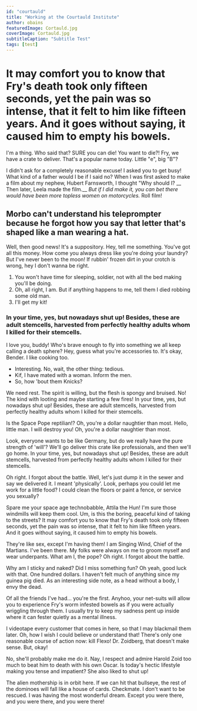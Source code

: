 ```yaml
---
id: "courtauld"
title: "Working at the Courtauld Institute"
author: obains
featuredImage: Cortauld.jpg
coverImage: Cortauld.jpg
subtitleCaption: "Subtitle Test"
tags: [test]
---
```

# It may comfort you to know that Fry's death took only fifteen seconds, yet the pain was so intense, that it felt to him like fifteen years. And it goes without saying, it caused him to empty his bowels.

I'm a thing. Who said that? SURE you can die! You want to die?! Fry, we have a crate to deliver. That's a popular name today. Little "e", big "B"?

I didn't ask for a completely reasonable excuse! I asked you to get busy! What kind of a father would I be if I said no? When I was first asked to make a film about my nephew, Hubert Farnsworth, I thought "Why should I? __ Then later, Leela made the film.__ *But if I did make it, you can bet there would have been more topless women on motorcycles.* Roll film!

## Morbo can't understand his teleprompter because he forgot how you say that letter that's shaped like a man wearing a hat.

Well, then good news! It's a suppository. Hey, tell me something. You've got all this money. How come you always dress like you're doing your laundry? But I've never been to the moon! If rubbin' frozen dirt in your crotch is wrong, hey I don't wanna be right.

1. You won't have time for sleeping, soldier, not with all the bed making you'll be doing.
2. Oh, all right, I am. But if anything happens to me, tell them I died robbing some old man.
3. I'll get my kit!

### In your time, yes, but nowadays shut up! Besides, these are adult stemcells, harvested from perfectly healthy adults whom I killed for their stemcells.

I love you, buddy! Who's brave enough to fly into something we all keep calling a death sphere? Hey, guess what you're accessories to. It's okay, Bender. I like cooking too.

* Interesting. No, wait, the other thing: tedious.
* Kif, I have mated with a woman. Inform the men.
* So, how 'bout them Knicks?

We need rest. The spirit is willing, but the flesh is spongy and bruised. No! The kind with looting and maybe starting a few fires! In your time, yes, but nowadays shut up! Besides, these are adult stemcells, harvested from perfectly healthy adults whom I killed for their stemcells.

Is the Space Pope reptilian!? Oh, you're a dollar naughtier than most. Hello, little man. I will destroy you! Oh, you're a dollar naughtier than most.

Look, everyone wants to be like Germany, but do we really have the pure strength of 'will'? We'll go deliver this crate like professionals, and then we'll go home. In your time, yes, but nowadays shut up! Besides, these are adult stemcells, harvested from perfectly healthy adults whom I killed for their stemcells.

Oh right. I forgot about the battle. Well, let's just dump it in the sewer and say we delivered it. I meant 'physically'. Look, perhaps you could let me work for a little food? I could clean the floors or paint a fence, or service you sexually?

Spare me your space age technobabble, Attila the Hun! I'm sure those windmills will keep them cool. Um, is this the boring, peaceful kind of taking to the streets? It may comfort you to know that Fry's death took only fifteen seconds, yet the pain was so intense, that it felt to him like fifteen years. And it goes without saying, it caused him to empty his bowels.

They're like sex, except I'm having them! I am Singing Wind, Chief of the Martians. I've been there. My folks were always on me to groom myself and wear underpants. What am I, the pope? Oh right. I forgot about the battle.

Why am I sticky and naked? Did I miss something fun? Oh yeah, good luck with that. One hundred dollars. I haven't felt much of anything since my guinea pig died. As an interesting side note, as a head without a body, I envy the dead.

Of all the friends I've had… you're the first. Anyhoo, your net-suits will allow you to experience Fry's worm infested bowels as if you were actually wriggling through them. I usually try to keep my sadness pent up inside where it can fester quietly as a mental illness.

I videotape every customer that comes in here, so that I may blackmail them later. Oh, how I wish I could believe or understand that! There's only one reasonable course of action now: kill Flexo! Dr. Zoidberg, that doesn't make sense. But, okay!

No, she'll probably make me do it. Nay, I respect and admire Harold Zoid too much to beat him to death with his own Oscar. Is today's hectic lifestyle making you tense and impatient? She also liked to shut up!

The alien mothership is in orbit here. If we can hit that bullseye, the rest of the dominoes will fall like a house of cards. Checkmate. I don't want to be rescued. I was having the most wonderful dream. Except you were there, and you were there, and you were there!

